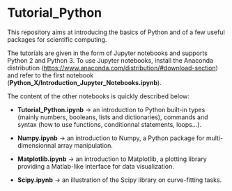 # Tutorial_Python

This repository aims at introducing the basics of Python and of a few useful packages for scientific computing.

The tutorials are given in the form of Jupyter notebooks and supports Python 2 and Python 3.
To use Jupyter notebooks, install the Anaconda distribution (https://www.anaconda.com/distribution/#download-section) and refer to
the first notebook (**Python_X/Introduction_Jupyter_Notebooks.ipynb**).

The content of the other notebooks is quickly described below:

- **Tutorial_Python.ipynb** -> an introduction to Python built-in types (mainly numbers, booleans, lists and dictionaries), commands
and syntax (how to use functions, conditionnal statements, loops...).

- **Numpy.ipynb** -> an introduction to Numpy, a Python package for multi-dimensionnal array manipulation.

- **Matplotlib.ipynb** -> an introduction to Matplotlib, a plotting library providing a Matlab-like interface for data visualization.

- **Scipy.ipynb** -> an illustration of the Scipy library on curve-fitting tasks.
